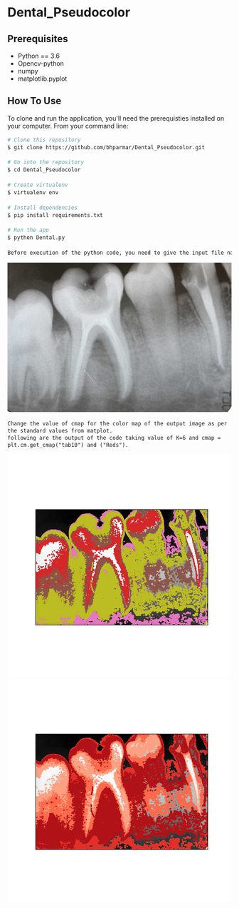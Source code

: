 # Dental_Pseudocolor

## Prerequisites

* Python == 3.6
* Opencv-python
* numpy
* matplotlib.pyplot

## How To Use

To clone and run the application, you'll need the prerequisties installed on your computer. From your command line:

```bash
# Clone this repository
$ git clone https://github.com/bhparmar/Dental_Pseudocolor.git

# Go into the repository
$ cd Dental_Pseudocolor

# Create virtualenv
$ virtualenv env

# Install dependencies
$ pip install requirements.txt

# Run the app
$ python Dental.py

Before execution of the python code, you need to give the input file name in the code.
```
!["Dental x ray pseudocolor Application"](root2web.jpg)

```K mean clustering is used here for segmentation, select the value of K to change the performance of the code.
Change the value of cmap for the color map of the output image as per the standard values from matplot.
following are the output of the code taking value of K=6 and cmap = plt.cm.get_cmap("tab10") and ("Reds").
```
![](Figure_2.png)
![](Figure_2_Reds.png)
